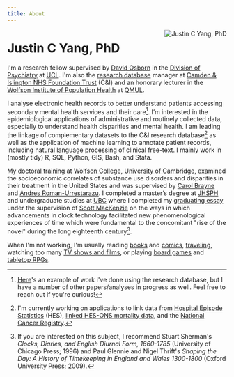 ```yaml
---
title: About
---
```

<img src="/img/profile_circle.png" style="max-width:30%;min-width:60px;float:right;" alt="Justin C Yang, PhD" />

# Justin C Yang, PhD
I'm a research fellow supervised by [David Osborn](https://www.ucl.ac.uk/psychiatry/people/david-osborn) in the [Division of Psychiatry](https://www.ucl.ac.uk/psychiatry) at [UCL](https://www.ucl.ac.uk). I'm also the [research database](https://www.candi.nhs.uk/health-professionals/research/ci-research-database) manager at [Camden & Islington NHS Foundation Trust](https://www.candi.nhs.uk) (C&I) and an honorary lecturer in the [Wolfson Institute of Population Health](https://www.qmul.ac.uk/wiph) at [QMUL](https://www.qmul.ac.uk).

I analyse electronic health records to better understand patients accessing secondary mental health services and their care[^example]. I’m interested in the epidemiological applications of administrative and routinely collected data, especially to understand health disparities and mental health. I am leading the linkage of complementary datasets to the C&I research database[^linkage] as well as the application of machine learning to annotate patient records, including natural language processing of clinical free-text. I mainly work in (mostly tidy) R, SQL, Python, GIS, Bash, and Stata. 

[^example]:[Here](https://doi.org/10.1101/2021.11.28.21266870)'s an example of work I've done using the research database, but I have a number of other papers/analyses in progress as well. Feel free to reach out if you're curious! 

[^linkage]:I'm currently working on applications to link data from [Hospital Episode Statistics](https://digital.nhs.uk/data-and-information/data-tools-and-services/data-services/hospital-episode-statistics) (HES), [linked HES-ONS mortality data](https://digital.nhs.uk/data-and-information/data-tools-and-services/data-services/linked-hes-ons-mortality-data), and the [National Cancer Registry](https://www.gov.uk/guidance/national-cancer-registration-and-analysis-service-ncras).

My [doctoral training](https://www.repository.cam.ac.uk/handle/1810/296192) at [Wolfson College](https://wolfson.cam.ac.uk), [University of Cambridge](https://www.cam.ac.uk), examined the socioeconomic correlates of substance use disorders and disparities in their treatment in the United States and was supervised by [Carol Brayne](https://www.phpc.cam.ac.uk/people/visitors/professor-carol-brayne-cbe) and [Andres Roman-Urrestarazu](https://arc-eoe.nihr.ac.uk/about-us/people/researchers/andres-roman-urrestarazu). I completed a master’s degree at [JHSPH](https://publichealth.jhu.edu) and undergraduate studies at [UBC](https://www.ubc.ca) where I completed my [graduating essay](http://hdl.handle.net/2429/44125) under the supervision of [Scott MacKenzie](https://english.olemiss.edu/scott-r-mackenzie) on the ways in which advancements in clock technology facilitated new phenomenological experiences of time which were fundamental to the concomitant "rise of the novel" during the long eighteenth century[^time].

[^time]:If you are interested on this subject, I recommend Stuart Sherman's *Clocks, Diaries, and English Diurnal Form, 1660-1785* (University of Chicago Press; 1996) and Paul Glennie and Nigel Thrift's *Shaping the Day: A History of Timekeeping in England and Wales 1300-1800* (Oxford University Press; 2009).

When I'm not working, I'm usually reading [books](https://www.goodreads.com/user/show/4912476-justin) and [comics](https://leagueofcomicgeeks.com/profile/yangjustinc), [traveling](https://instagram.com/yangjustinc), watching too many [TV shows and films](https://trakt.tv/users/yangjustinc), or playing [board games](https://boardgamegeek.com/user/yangjustinc) and [tabletop RPGs](https://app.roll20.net/users/2158343/justin).
